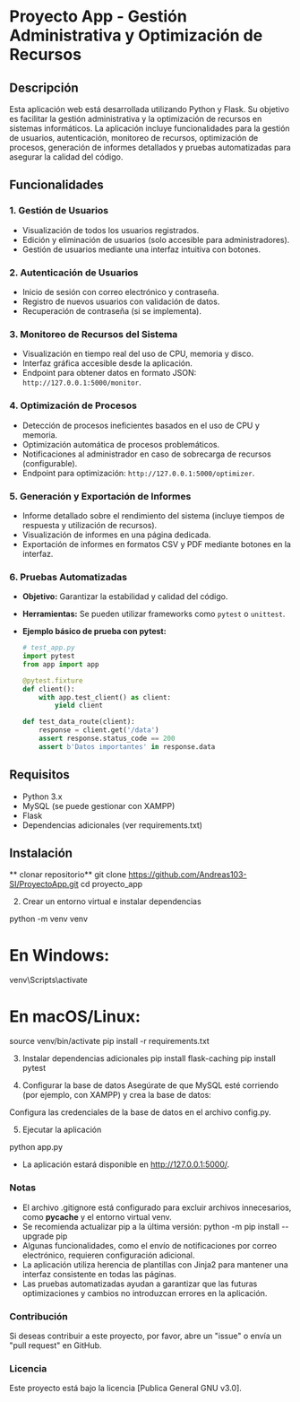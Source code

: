 # Proyecto App - Gestión Administrativa y Optimización de Recursos

## Descripción

Esta aplicación web está desarrollada utilizando Python y Flask. Su objetivo es facilitar la gestión administrativa y la optimización de recursos en sistemas informáticos. La aplicación incluye funcionalidades para la gestión de usuarios, autenticación, monitoreo de recursos, optimización de procesos, generación de informes detallados y pruebas automatizadas para asegurar la calidad del código.

## Funcionalidades

### 1. Gestión de Usuarios
- Visualización de todos los usuarios registrados.
- Edición y eliminación de usuarios (solo accesible para administradores).
- Gestión de usuarios mediante una interfaz intuitiva con botones.

### 2. Autenticación de Usuarios
- Inicio de sesión con correo electrónico y contraseña.
- Registro de nuevos usuarios con validación de datos.
- Recuperación de contraseña (si se implementa).

### 3. Monitoreo de Recursos del Sistema
- Visualización en tiempo real del uso de CPU, memoria y disco.
- Interfaz gráfica accesible desde la aplicación.
- Endpoint para obtener datos en formato JSON: `http://127.0.0.1:5000/monitor`.

### 4. Optimización de Procesos
- Detección de procesos ineficientes basados en el uso de CPU y memoria.
- Optimización automática de procesos problemáticos.
- Notificaciones al administrador en caso de sobrecarga de recursos (configurable).
- Endpoint para optimización: `http://127.0.0.1:5000/optimizer`.

### 5. Generación y Exportación de Informes
- Informe detallado sobre el rendimiento del sistema (incluye tiempos de respuesta y utilización de recursos).
- Visualización de informes en una página dedicada.
- Exportación de informes en formatos CSV y PDF mediante botones en la interfaz.

### 6. Pruebas Automatizadas
- **Objetivo:** Garantizar la estabilidad y calidad del código.
- **Herramientas:** Se pueden utilizar frameworks como `pytest` o `unittest`.
- **Ejemplo básico de prueba con pytest:**

  ```python
  # test_app.py
  import pytest
  from app import app

  @pytest.fixture
  def client():
      with app.test_client() as client:
          yield client

  def test_data_route(client):
      response = client.get('/data')
      assert response.status_code == 200
      assert b'Datos importantes' in response.data

## Requisitos
- Python 3.x
- MySQL (se puede gestionar con XAMPP)
- Flask
- Dependencias adicionales (ver requirements.txt)

## Instalación
** clonar repositorio**
git clone https://github.com/Andreas103-SI/ProyectoApp.git
cd proyecto_app

2. Crear un entorno virtual e instalar dependencias

python -m venv venv
# En Windows:
venv\Scripts\activate
# En macOS/Linux:
source venv/bin/activate
pip install -r requirements.txt

3. Instalar dependencias adicionales
pip install flask-caching
pip install pytest

4. Configurar la base de datos
Asegúrate de que MySQL esté corriendo (por ejemplo, con XAMPP) y crea la base de datos:

Configura las credenciales de la base de datos en el archivo config.py.

5. Ejecutar la aplicación

python app.py

- La aplicación estará disponible en http://127.0.0.1:5000/.

### Notas
- El archivo .gitignore está configurado para excluir archivos innecesarios, como __pycache__ y el entorno virtual venv.
- Se recomienda actualizar pip a la última versión:
  python -m pip install --upgrade pip
- Algunas funcionalidades, como el envío de notificaciones por correo electrónico, requieren       configuración adicional.
- La aplicación utiliza herencia de plantillas con Jinja2 para mantener una interfaz consistente en todas las páginas.
- Las pruebas automatizadas ayudan a garantizar que las futuras optimizaciones y cambios no introduzcan errores en la aplicación.

### Contribución 
Si deseas contribuir a este proyecto, por favor, abre un "issue" o envía un "pull request" en GitHub.

### Licencia

Este proyecto está bajo la licencia [Publica General GNU v3.0].